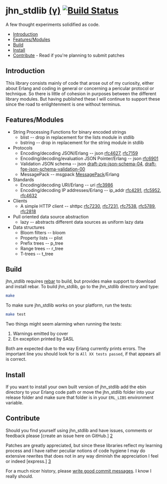 jhn_stdlib [(γ)][5] [![Build Status](https://secure.travis-ci.org/JanHenryNystrom/jhn_stdlib.png)](http://travis-ci.org/JanHenryNystrom/jhn_stdlib)
==========

A few thought experiments solidified as code.

  * [Introduction](#introduction)
  * [Features/Modules](#features)
  * [Build](#build)
  * [Install](#install)
  * [Contribute](#contribute) - Read if you're planning to submit patches

<a name='introduction'>

Introduction
------------

This library consists mainly of code that arose out of my curiosity, either
about Erlang and coding in general or concerning a pericular protocol or
technique. So there is little of cohesion in purposes between the different
library modules. But having published these I will continue to support these
since the road to enlightenment is one without terminus.

<a name='features'>

Features/Modules
--------

  * String Processing Functions for binary encoded strings
    * blist -- drop in replacement for the lists module in stdlib
    * bstring -- drop in replacement for the string module in stdlib
  * Protocols
    * Encoding/decoding JSON/Erlang  -- json [rfc4627][6], [rfc7159][7]
    * Encoding/decoding/evaluation JSON Pointer/Erlang  -- json [rfc6901][8]
    * Validation JSON schema -- json [draft-zyp-json-schema-04][10],
                                     [draft-fge-json-schema-validation-00][11]
    * MessagePack -- msgpack [MessagePack][12]/Erlang
  * Standards
    * Encoding/decoding URI/Erlang -- uri [rfc3986][13]
    * Encoding/decoding IP addresses/Erlang -- ip_addr [rfc4291][14],
                                                       [rfc5952][15],
                                                       [rfc4632][16]
  * Clients
    * A simple HTTP client -- shttpc [rfc7230][17], [rfc7231][18],
                                     [rfc7538][19], [rfc5789][20],
                                     [rfc2818][21]
  * Pull oriented data source abstraction
    * lazy -- abstracts different data sources as uniform lazy data
  * Data structures
    * Bloom filters -- bloom
    * Property lists -- plist
    * Prefix trees -- p_tree
    * Range trees -- r_tree
    * T-trees -- t_tree

<a name='build'>

Build
-----

jhn_stdlib requires [rebar][1] to build, but provides make support to download
and install rebar. To build jhn_stdlib, go to the jhn_stdlib directory and type:

```sh
make
```

To make sure jhn_stdlib works on your platform, run the tests:

```sh
make test
```

Two things might seem alarming when running the tests:

  1. Warnings emitted by cover
  2. En exception printed by SASL

Both are expected due to the way Erlang currently prints errors. The
important line you should look for is `All XX tests passed`, if that
appears all is correct.


<a name='install'>

Install
-------

If you want to install your own built version of jhn_stdlib add the ebin
directory to your Erlang code path or move the jhn_stdlib folder into your
release folder and make sure that folder is in your `ERL_LIBS`
environment variable.


<a name='contribute'>

Contribute
----------

Should you find yourself using jhn_stdlib and have issues, comments or
feedback please [create an issue here on GitHub.] [2]

Patches are greatly appreciated, but since these libraries reflect my
learning process and I have rather peculiar notions of code hygiene
I may do extensive rewrites that does not in any way diminish the
appreciation I feel or indeed [express.] [3]

For a much nicer history, please [write good commit messages][4].
I know I really should.

  [1]: http://github.com/rebar/rebar
       "Rebar - A build tool for Erlang"
  [2]: http://github.com/JanHenryNystrom/jhn_stdlib/issues
       "jhn_stdlib issues"
  [3]: http://github.com/JanHenryNystrom/jhn_stdlib/blob/master/THANKS
       "thanks"
  [4]: http://github.com/erlang/otp/wiki/Writing-good-commit-messages
       "Erlang/OTP commit messages"
  [5]: http://en.wikipedia.org/wiki/Software_release_life_cycle
       "Software release life cycle"
  [6]: http://www.ietf.org/rfc/rfc4627.txt
       "The application/json Media Type for JavaScript Object Notation (JSON)"
  [7]: http://www.ietf.org/rfc/rfc7159.txt
       "The JavaScript Object Notation (JSON) Data Interchange Format"
  [8]: http://www.ietf.org/rfc/rfc6901.txt
       "JavaScript Object Notation (JSON) Pointer"
  [10]: http://tools.ietf.org/id/draft-zyp-json-schema-04.txt
       "JSON Schema: core definitions and terminology"
  [11]: http://tools.ietf.org/id/draft-fge-json-schema-validation-00.txt
       "JSON Schema: interactive and non interactive validation"
  [12]: http://msgpack.org/
       "An efficient binary serialization format"
  [13]: http://www.ietf.org/rfc/rfc3986.txt
       "Uniform Resource Identifier (URI): Generic Syntax"
  [14]: http://www.ietf.org/rfc/rfc4291.txt
       "IP Version 6 Addressing Architecture"
  [15]: http://www.ietf.org/rfc/rfc5952.txt
       "A Recommendation for IPv6 Address Text Representation"
  [16]: http://www.ietf.org/rfc/rfc4632.txt
       "Classless Inter-domain Routing (CIDR): The Internet Address Assignment and Aggregation Plan"
  [17]: http://www.ietf.org/rfc/rfc7230.txt
       "Hypertext Transfer Protocol (HTTP/1.1): Message Syntax and Routing"
  [18]: http://www.ietf.org/rfc/rfc7231.txt
       "Hypertext Transfer Protocol (HTTP/1.1): Semantics and Content"
  [19]: http://www.ietf.org/rfc/rfc7538.txt
       "The Hypertext Transfer Protocol Status Code 308 (Permanent Redirect)"
  [20]: http://www.ietf.org/rfc/rfc5789.txt
       "PATCH Method for HTTP"
  [21]: http://www.ietf.org/rfc/rfc2818.txt
       "HTTP Over TLS (rfc2818)"
